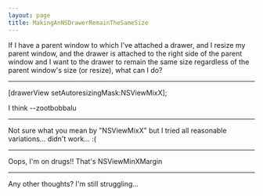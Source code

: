 ```yaml
---
layout: page
title: MakingAnNSDrawerRemainTheSameSize
---
```


If I have a parent window to which I've attached a drawer, and I resize my parent window, and the drawer is attached to the right side of the parent window and I want to the drawer to remain the same size regardless of the parent window's size (or resize), what can I do?


----

[drawerView setAutoresizingMask:NSViewMixX];

I think --zootbobbalu

----

Not sure what you mean by "NSViewMixX" but I tried all reasonable variations... didn't work... :(


----

Oops, I'm on drugs!! That's NSViewMinXMargin

----

Any other thoughts?  I'm still struggling...

